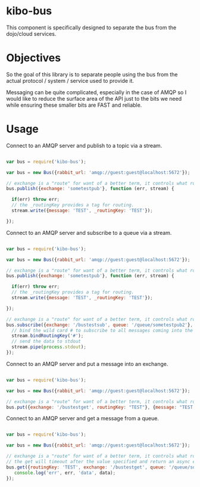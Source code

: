 # kibo-bus

This component is specifically designed to separate the bus from the
dojo/cloud services.

# Objectives

So the goal of this library is to separate people using the bus from the actual protocol / system / service used to provide it.

Messaging can be quite complicated, especially in the case of AMQP so I would like to reduce the surface area of the API
just to the bits we need while ensuring these smaller bits are FAST and reliable.

# Usage

Connect to an AMQP server and publish to a topic via a stream.

```javascript

var bus = require('kibo-bus');

var bus = new Bus({rabbit_url: 'amqp://guest:guest@localhost:5672'});

// exchange is a "route" for want of a better term, it controls what routing for queues
bus.publish({exchange: 'sometestpub'}, function (err, stream) {

  if(err) throw err;
  // the _routingKey provides a tag for routing.
  stream.write({message: 'TEST', _routingKey: 'TEST'});

});

```

Connect to an AMQP server and subscribe to a queue via a stream.

```javascript

var bus = require('kibo-bus');

var bus = new Bus({rabbit_url: 'amqp://guest:guest@localhost:5672'});

// exchange is a "route" for want of a better term, it controls what routing for queues
bus.publish({exchange: 'sometestpub'}, function (err, stream) {

  if(err) throw err;
  // the _routingKey provides a tag for routing.
  stream.write({message: 'TEST', _routingKey: 'TEST'});

});

// exchange is a "route" for want of a better term, it controls what routing for queues
bus.subscribe({exchange: '/bustestsub', queue: '/queue/sometestpub2'}, function (err, stream) {
  // bind the wild card # to subscribe to all messages coming into the exchange
  stream.bindRoutingKey('#');
  // send the data to stdout
  stream.pipe(process.stdout);
});

```

Connect to an AMQP server and put a message into an exchange.

```javascript

var bus = require('kibo-bus');

var bus = new Bus({rabbit_url: 'amqp://guest:guest@localhost:5672'});

// exchange is a "route" for want of a better term, it controls what routing for queues
bus.put({exchange: '/bustestget', routingKey: "TEST"}, {message: "TEST get"});
```

Connect to an AMQP server and get a message from a queue.

```javascript

var bus = require('kibo-bus');

var bus = new Bus({rabbit_url: 'amqp://guest:guest@localhost:5672'});

// exchange is a "route" for want of a better term, it controls what routing for queues
// the get will timeout after the value specified and return an async error.
bus.get({routingKey: 'TEST', exchange: '/bustestget', queue: '/queue/sometestget', timeout: 2000}, function (err, data) {
   console.log('err', err, 'data', data);
});
```

